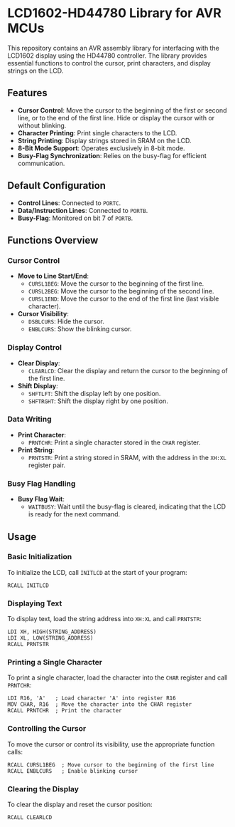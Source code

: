 # LCD1602-HD44780 Library for AVR MCUs

This repository contains an AVR assembly library for interfacing with the LCD1602 display using the HD44780 controller. The library provides essential functions to control the cursor, print characters, and display strings on the LCD.

## Features

- **Cursor Control**: Move the cursor to the beginning of the first or second line, or to the end of the first line. Hide or display the cursor with or without blinking.
- **Character Printing**: Print single characters to the LCD.
- **String Printing**: Display strings stored in SRAM on the LCD.
- **8-Bit Mode Support**: Operates exclusively in 8-bit mode.
- **Busy-Flag Synchronization**: Relies on the busy-flag for efficient communication.

## Default Configuration

- **Control Lines**: Connected to `PORTC`.
- **Data/Instruction Lines**: Connected to `PORTB`.
- **Busy-Flag**: Monitored on bit 7 of `PORTB`.

## Functions Overview

### Cursor Control

- **Move to Line Start/End**:
  - `CURSL1BEG`: Move the cursor to the beginning of the first line.
  - `CURSL2BEG`: Move the cursor to the beginning of the second line.
  - `CURSL1END`: Move the cursor to the end of the first line (last visible character).
- **Cursor Visibility**:
  - `DSBLCURS`: Hide the cursor.
  - `ENBLCURS`: Show the blinking cursor.

### Display Control

- **Clear Display**: 
  - `CLEARLCD`: Clear the display and return the cursor to the beginning of the first line.
- **Shift Display**:
  - `SHFTLFT`: Shift the display left by one position.
  - `SHFTRGHT`: Shift the display right by one position.

### Data Writing

- **Print Character**: 
  - `PRNTCHR`: Print a single character stored in the `CHAR` register.
- **Print String**: 
  - `PRNTSTR`: Print a string stored in SRAM, with the address in the `XH:XL` register pair.

### Busy Flag Handling

- **Busy Flag Wait**:
  - `WAITBUSY`: Wait until the busy-flag is cleared, indicating that the LCD is ready for the next command.

## Usage

### Basic Initialization

To initialize the LCD, call `INITLCD` at the start of your program:

```assembly
RCALL INITLCD
```

### Displaying Text

To display text, load the string address into `XH:XL` and call `PRNTSTR`:

```assembly
LDI XH, HIGH(STRING_ADDRESS)
LDI XL, LOW(STRING_ADDRESS)
RCALL PRNTSTR
```

### Printing a Single Character

To print a single character, load the character into the `CHAR` register and call `PRNTCHR`:

```assembly
LDI R16, 'A'   ; Load character 'A' into register R16
MOV CHAR, R16  ; Move the character into the CHAR register
RCALL PRNTCHR  ; Print the character
```

### Controlling the Cursor

To move the cursor or control its visibility, use the appropriate function calls:

```assembly
RCALL CURSL1BEG  ; Move cursor to the beginning of the first line
RCALL ENBLCURS   ; Enable blinking cursor
```

### Clearing the Display

To clear the display and reset the cursor position:

```assembly
RCALL CLEARLCD
```
